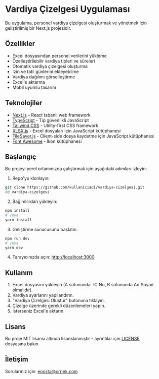 # Vardiya Çizelgesi Uygulaması

Bu uygulama, personel vardiya çizelgesi oluşturmak ve yönetmek için geliştirilmiş bir Next.js projesidir.

## Özellikler

- Excel dosyasından personel verilerini yükleme
- Özelleştirilebilir vardiya tipleri ve süreleri
- Otomatik vardiya çizelgesi oluşturma
- İzin ve tatil günlerini ekleyebilme
- Vardiya dağılımı görselleştirme
- Excel'e aktarma
- Mobil uyumlu tasarım

## Teknolojiler

- [Next.js](https://nextjs.org/) - React tabanlı web framework
- [TypeScript](https://www.typescriptlang.org/) - Tip güvenlikli JavaScript
- [Tailwind CSS](https://tailwindcss.com/) - Utility-first CSS framework
- [XLSX.js](https://github.com/SheetJS/sheetjs) - Excel dosyaları için JavaScript kütüphanesi
- [FileSaver.js](https://github.com/eligrey/FileSaver.js/) - Client-side dosya kaydetme için JavaScript kütüphanesi
- [Font Awesome](https://fontawesome.com/) - İkon kütüphanesi

## Başlangıç

Bu projeyi yerel ortamınızda çalıştırmak için aşağıdaki adımları izleyin:

1. Repo'yu klonlayın:

```bash
git clone https://github.com/kullaniciadi/vardiya-cizelgesi.git
cd vardiya-cizelgesi
```

2. Bağımlılıkları yükleyin:

```bash
npm install
# veya
yarn install
```

3. Geliştirme sunucusunu başlatın:

```bash
npm run dev
# veya
yarn dev
```

4. Tarayıcınızda açın: [http://localhost:3000](http://localhost:3000)

## Kullanım

1. Excel dosyasını yükleyin (A sütununda TC No, B sütununda Ad Soyad olmalıdır).
2. Vardiya ayarlarını yapılandırın.
3. "Vardiya Çizelgesi Oluştur" butonuna tıklayın.
4. Çizelge üzerinde gerekli düzenlemeleri yapın.
5. İsterseniz Excel'e aktarın.

## Lisans

Bu proje MIT lisansı altında lisanslanmıştır - ayrıntılar için [LICENSE](LICENSE) dosyasına bakın.

## İletişim

Sorularınız için: [eposta@ornek.com](mailto:eposta@ornek.com)
